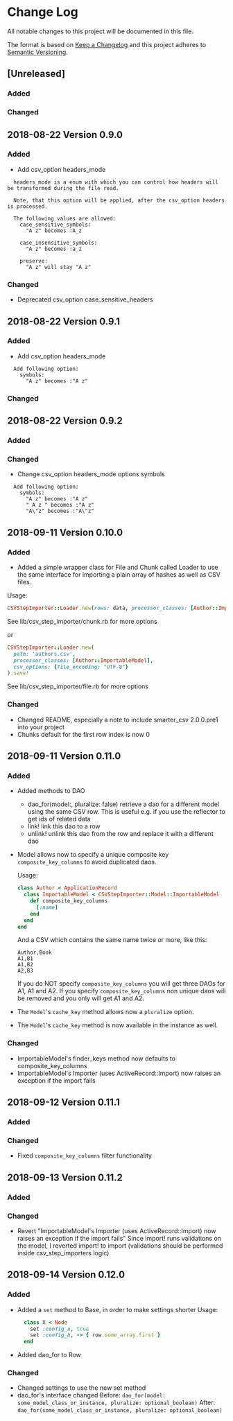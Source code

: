 # Change Log
All notable changes to this project will be documented in this file.

The format is based on [Keep a Changelog](http://keepachangelog.com/)
and this project adheres to [Semantic Versioning](http://semver.org/).

## [Unreleased]
### Added

### Changed

## 2018-08-22 Version 0.9.0
### Added
- Add csv_option headers_mode

```
  headers_mode is a enum with which you can control how headers will be transformed during the file read.

  Note, that this option will be applied, after the csv_option headers is processed.

  The following values are allowed:
    case_sensitive_symbols:
      "A z" becomes :A_z

    case_insensitive_symbols:
      "A z" becomes :a_z

    preserve:
      "A z" will stay "A z"
```

### Changed
- Deprecated csv_option case_sensitive_headers

## 2018-08-22 Version 0.9.1
### Added
- Add csv_option headers_mode

```
  Add following option:
    symbols:
      "A z" becomes :"A z"
```

### Changed

## 2018-08-22 Version 0.9.2
### Added

### Changed
- Change csv_option headers_mode options symbols

```
  Add following option:
    symbols:
      "A z" becomes :"A z"
      " A z " becomes :"A z"
      "A\"z" becomes :"A\"z"
```

## 2018-09-11 Version 0.10.0
### Added
- Added a simple wrapper class for File and Chunk called Loader to use the same interface for importing a plain array of hashes as well as CSV files.

Usage:

```ruby
CSVStepImporter::Loader.new(rows: data, processor_classes: [Author::ImportableModel]).save!
```

See lib/csv_step_importer/chunk.rb for more options

or

```ruby
CSVStepImporter::Loader.new(
  path: 'authors.csv',
  processor_classes: [Author::ImportableModel],
  csv_options: {file_encoding: "UTF-8"}
).save!
```

See lib/csv_step_importer/file.rb for more options

### Changed

- Changed README, especially a note to include smarter_csv 2.0.0.pre1 into your project
- Chunks default for the first row index is now 0

## 2018-09-11 Version 0.11.0
### Added
- Added methods to DAO
  - dao_for(model:, pluralize: false)
    retrieve a dao for a different model using the same CSV row. This is useful e.g. if you use the reflector to get ids of related data
  - link!
    link this dao to a row
  - unlink!
    unlink this dao from the row and replace it with a different dao
- Model allows now to specify a unique composite key `composite_key_columns` to avoid duplicated daos.

  Usage:

  ```ruby
  class Author < ApplicationRecord
    class ImportableModel < CSVStepImporter::Model::ImportableModel
      def composite_key_columns
        [:name]
      end
    end
  end
  ```

  And a CSV which contains the same name twice or more, like this:

  ```csv
  Author,Book
  A1,B1
  A1,B2
  A2,B3
  ```

  If you do NOT specify `composite_key_columns` you will get three DAOs for A1, A1 and A2.
  If you specify `composite_key_columns` non unique daos will be removed and you only will get A1 and A2.

- The `Model`'s `cache_key` method allows now a `pluralize` option.
- The `Model`'s `cache_key` method is now available in the instance as well.

### Changed

- ImportableModel's finder_keys method now defaults to composite_key_columns
- ImportableModel's Importer (uses ActiveRecord::Import) now raises an exception if the import fails

## 2018-09-12 Version 0.11.1
### Added
### Changed
- Fixed `composite_key_columns` filter functionality

## 2018-09-13 Version 0.11.2
### Added
### Changed
- Revert "ImportableModel's Importer (uses ActiveRecord::Import) now raises an exception if the import fails"
  Since import! runs validations on the model, I reverted import! to import (validations should be performed inside csv_step_importers logic)

## 2018-09-14 Version 0.12.0
### Added
- Added a `set` method to Base, in order to make settings shorter
  Usage:
  ```ruby
    class X < Node
      set :config_a, true
      set :config_b, -> { row.some_array.first }
    end
  ```
- Added dao_for to Row
### Changed
- Changed settings to use the new set method
- dao_for's interface changed
  Before: `dao_for(model: some_model_class_or_instance, pluralize: optional_boolean)`
  After: `dao_for(some_model_class_or_instance, pluralize: optional_boolean)`
